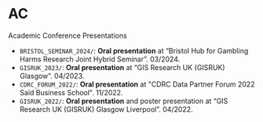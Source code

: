 # AC
Academic Conference Presentations

* `BRISTOL_SEMINAR_2024/`: **Oral presentation** at “Bristol Hub for Gambling Harms Research Joint Hybrid Seminar”. 03/2024. 
* `GISRUK_2023/`: **Oral presentation** at “GIS Research UK (GISRUK) Glasgow”. 04/2023. 
* `CDRC_FORUM_2022/`: **Oral presentation** at "CDRC Data Partner Forum 2022 Saïd Business School". 11/2022. 
* `GISRUK_2022/`: **Oral presentation** and poster presentation at “GIS Research UK (GISRUK) Glasgow Liverpool”. 04/2022. 
